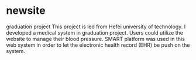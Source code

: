 # newsite
graduation project
This project is led from Hefei university of technology. I developed a medical system in graduation project. Users could utilize the website to manage their blood pressure. SMART platform was used in this web system in order to let the 
electronic health record (EHR) be push on the system.
